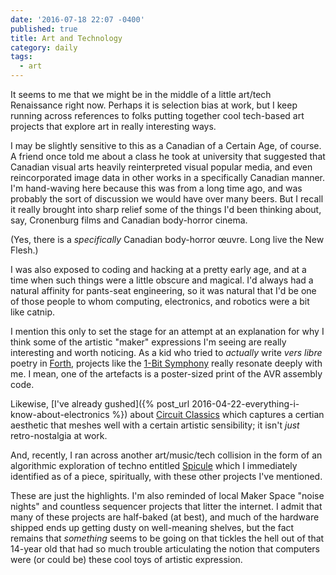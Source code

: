 ```yaml
---
date: '2016-07-18 22:07 -0400'
published: true
title: Art and Technology
category: daily
tags:
  - art
---
```


It seems to me that we might be in the middle of a little art/tech Renaissance right now. Perhaps it is selection bias at work, but I keep running across references to folks putting together cool tech-based art projects that explore art in really interesting ways.

I may be slightly sensitive to this as a Canadian of a Certain Age, of course. A friend once told me about a class he took at university that suggested that Canadian visual arts heavily reinterpreted visual popular media, and even reincorporated image data in other works in a specifically Canadian manner. I'm hand-waving here because this was from a long time ago, and was probably the sort of discussion we would have over many beers. But I recall it really brought into sharp relief some of the things I'd been thinking about, say, Cronenburg films and Canadian body-horror cinema.

<a name="more"></a>

(Yes, there is a _specifically_ Canadian body-horror œuvre. Long live the New Flesh.)

I was also exposed to coding and hacking at a pretty early age, and at a time when such things were a little obscure and magical. I'd always had a natural affinity for pants-seat engineering, so it was natural that I'd be one of those people to whom computing, electronics, and robotics were a bit like catnip.

I mention this only to set the stage for an attempt at an explanation for why I think some of the artistic "maker" expressions I'm seeing are really interesting and worth noticing. As a kid who tried to _actually_ write _vers libre_ poetry in [Forth](https://www.forth.com/forth/), projects like the [1-Bit Symphony](http://1bitsymphony.com/) really resonate deeply with me. I mean, one of the artefacts is a poster-sized print of the AVR assembly code.

Likewise, [I've already gushed]({% post_url 2016-04-22-everything-i-know-about-electronics %}) about [Circuit Classics](https://www.crowdsupply.com/star-simpson/circuit-classics) which captures a certian aesthetic that meshes well with a certain artistic sensibility; it isn't _just_ retro-nostalgia at work.

And, recently, I ran across another art/music/tech collision in the form of an algorithmic exploration of techno entitled [Spicule](http://www.pledgemusic.com/projects/spicule) which I immediately identified as of a piece, spiritually, with these other projects I've mentioned.

These are just the highlights. I'm also reminded of local Maker Space "noise nights" and countless sequencer projects that litter the internet. I admit that many of these projects are half-baked (at best), and much of the hardware shipped ends up getting dusty on well-meaning shelves, but the fact remains that _something_ seems to be going on that tickles the hell out of that 14-year old that had so much trouble articulating the notion that computers were (or could be) these cool toys of artistic expression.

